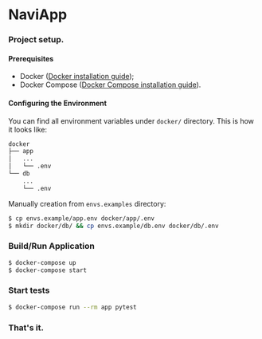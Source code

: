 # NaviApp
### Project setup.
#### Prerequisites
- Docker ([Docker installation guide](https://docs.docker.com/install/#supported-platforms));
- Docker Compose ([Docker Compose installation guide](https://docs.docker.com/compose/install/)).

#### Configuring the Environment
You can find all environment variables under ```docker/``` directory. This is how it looks like:
```bash
docker
├── app
│   ...
│   └── .env
└── db
    ...
    └── .env
```
Manually creation from ```envs.examples``` directory:
```bash
$ cp envs.example/app.env docker/app/.env
$ mkdir docker/db/ && cp envs.example/db.env docker/db/.env
```
### Build/Run Application
```bash
$ docker-compose up
$ docker-compose start
```
### Start tests
```bash
$ docker-compose run --rm app pytest
```
### That's it.